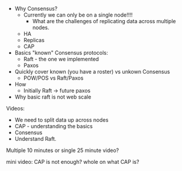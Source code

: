 - Why Consensus?
	- Currently we can only be on a single node!!!!
		- What are the challenges of replicating data across multiple nodes.
	- HA
	- Replicas
	- CAP
- Basics "known" Consensus protocols:
	- Raft - the one we implemented
	- Paxos
- Quickly cover known (you have a roster) vs unkown Consensus
	- POW/POS vs Raft/Paxos
- How
	- Initially Raft -> future paxos
- Why basic raft is not web scale


Videos:
- We need to split data up across nodes
- CAP - understanding the basics
- Consensus
- Understand Raft.

Multiple 10 minutes or single 25 minute video?

mini video:
CAP is not enough?
whole on what CAP is?